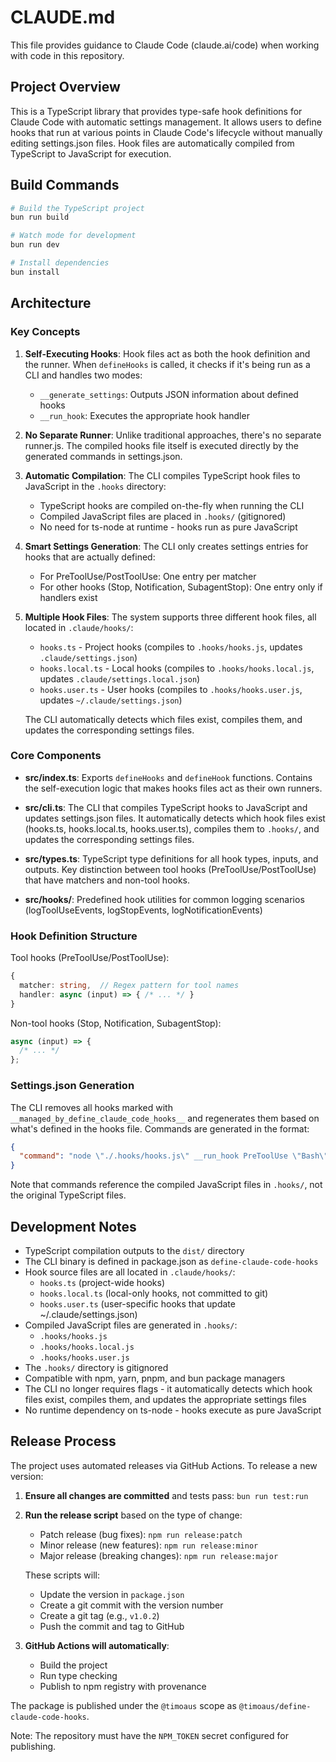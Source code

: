 # CLAUDE.md

This file provides guidance to Claude Code (claude.ai/code) when working with code in this repository.

## Project Overview

This is a TypeScript library that provides type-safe hook definitions for Claude Code with automatic settings management. It allows users to define hooks that run at various points in Claude Code's lifecycle without manually editing settings.json files. Hook files are automatically compiled from TypeScript to JavaScript for execution.

## Build Commands

```bash
# Build the TypeScript project
bun run build

# Watch mode for development
bun run dev

# Install dependencies
bun install
```

## Architecture

### Key Concepts

1. **Self-Executing Hooks**: Hook files act as both the hook definition and the runner. When `defineHooks` is called, it checks if it's being run as a CLI and handles two modes:

   - `__generate_settings`: Outputs JSON information about defined hooks
   - `__run_hook`: Executes the appropriate hook handler

2. **No Separate Runner**: Unlike traditional approaches, there's no separate runner.js. The compiled hooks file itself is executed directly by the generated commands in settings.json.

3. **Automatic Compilation**: The CLI compiles TypeScript hook files to JavaScript in the `.hooks` directory:
   - TypeScript hooks are compiled on-the-fly when running the CLI
   - Compiled JavaScript files are placed in `.hooks/` (gitignored)
   - No need for ts-node at runtime - hooks run as pure JavaScript

4. **Smart Settings Generation**: The CLI only creates settings entries for hooks that are actually defined:
   - For PreToolUse/PostToolUse: One entry per matcher
   - For other hooks (Stop, Notification, SubagentStop): One entry only if handlers exist

5. **Multiple Hook Files**: The system supports three different hook files, all located in `.claude/hooks/`:
   - `hooks.ts` - Project hooks (compiles to `.hooks/hooks.js`, updates `.claude/settings.json`)
   - `hooks.local.ts` - Local hooks (compiles to `.hooks/hooks.local.js`, updates `.claude/settings.local.json`)
   - `hooks.user.ts` - User hooks (compiles to `.hooks/hooks.user.js`, updates `~/.claude/settings.json`)
   
   The CLI automatically detects which files exist, compiles them, and updates the corresponding settings files.

### Core Components

- **src/index.ts**: Exports `defineHooks` and `defineHook` functions. Contains the self-execution logic that makes hooks files act as their own runners.

- **src/cli.ts**: The CLI that compiles TypeScript hooks to JavaScript and updates settings.json files. It automatically detects which hook files exist (hooks.ts, hooks.local.ts, hooks.user.ts), compiles them to `.hooks/`, and updates the corresponding settings files.

- **src/types.ts**: TypeScript type definitions for all hook types, inputs, and outputs. Key distinction between tool hooks (PreToolUse/PostToolUse) that have matchers and non-tool hooks.

- **src/hooks/**: Predefined hook utilities for common logging scenarios (logToolUseEvents, logStopEvents, logNotificationEvents)

### Hook Definition Structure

Tool hooks (PreToolUse/PostToolUse):

```typescript
{
  matcher: string,  // Regex pattern for tool names
  handler: async (input) => { /* ... */ }
}
```

Non-tool hooks (Stop, Notification, SubagentStop):

```typescript
async (input) => {
  /* ... */
};
```

### Settings.json Generation

The CLI removes all hooks marked with `__managed_by_define_claude_code_hooks__` and regenerates them based on what's defined in the hooks file. Commands are generated in the format:

```json
{
  "command": "node \"./.hooks/hooks.js\" __run_hook PreToolUse \"Bash\" \"0\" # __managed_by_define_claude_code_hooks__"
}
```

Note that commands reference the compiled JavaScript files in `.hooks/`, not the original TypeScript files.

## Development Notes

- TypeScript compilation outputs to the `dist/` directory
- The CLI binary is defined in package.json as `define-claude-code-hooks`
- Hook source files are all located in `.claude/hooks/`:
  - `hooks.ts` (project-wide hooks)
  - `hooks.local.ts` (local-only hooks, not committed to git)
  - `hooks.user.ts` (user-specific hooks that update ~/.claude/settings.json)
- Compiled JavaScript files are generated in `.hooks/`:
  - `.hooks/hooks.js`
  - `.hooks/hooks.local.js`
  - `.hooks/hooks.user.js`
- The `.hooks/` directory is gitignored
- Compatible with npm, yarn, pnpm, and bun package managers
- The CLI no longer requires flags - it automatically detects which hook files exist, compiles them, and updates the appropriate settings files
- No runtime dependency on ts-node - hooks execute as pure JavaScript

## Release Process

The project uses automated releases via GitHub Actions. To release a new version:

1. **Ensure all changes are committed** and tests pass: `bun run test:run`

2. **Run the release script** based on the type of change:
   - Patch release (bug fixes): `npm run release:patch`
   - Minor release (new features): `npm run release:minor`
   - Major release (breaking changes): `npm run release:major`

   These scripts will:
   - Update the version in `package.json`
   - Create a git commit with the version number
   - Create a git tag (e.g., `v1.0.2`)
   - Push the commit and tag to GitHub

3. **GitHub Actions will automatically**:
   - Build the project
   - Run type checking
   - Publish to npm registry with provenance

The package is published under the `@timoaus` scope as `@timoaus/define-claude-code-hooks`.

Note: The repository must have the `NPM_TOKEN` secret configured for publishing.
